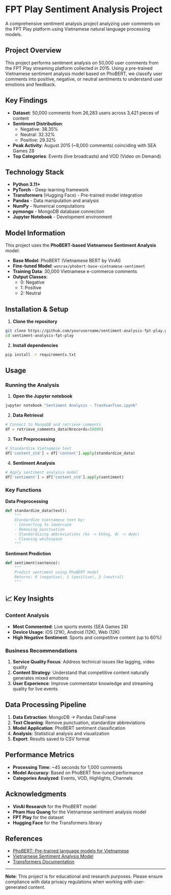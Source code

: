 # FPT Play Sentiment Analysis Project

A comprehensive sentiment analysis project analyzing user comments on the FPT Play platform using Vietnamese natural language processing models.

##  Project Overview

This project performs sentiment analysis on 50,000 user comments from the FPT Play streaming platform collected in 2015. Using a pre-trained Vietnamese sentiment analysis model based on PhoBERT, we classify user comments into positive, negative, or neutral sentiments to understand user emotions and feedback.

##  Key Findings

- **Dataset**: 50,000 comments from 26,283 users across 3,421 pieces of content
- **Sentiment Distribution**: 
  - Negative: 38.35%
  - Neutral: 32.32%
  - Positive: 29.32%
- **Peak Activity**: August 2015 (~8,000 comments) coinciding with SEA Games 28
- **Top Categories**: Events (live broadcasts) and VOD (Video on Demand)

##  Technology Stack

- **Python 3.11+**
- **PyTorch** - Deep learning framework
- **Transformers** (Hugging Face) - Pre-trained model integration
- **Pandas** - Data manipulation and analysis
- **NumPy** - Numerical computations
- **pymongo** - MongoDB database connection
- **Jupyter Notebook** - Development environment

## Model Information

This project uses the **PhoBERT-based Vietnamese Sentiment Analysis** model:
- **Base Model**: PhoBERT (Vietnamese BERT by VinAI)
- **Fine-tuned Model**: `wonrax/phobert-base-vietnamese-sentiment`
- **Training Data**: 30,000 Vietnamese e-commerce comments
- **Output Classes**: 
  - 0: Negative
  - 1: Positive  
  - 2: Neutral


## Installation & Setup

1. **Clone the repository**
```bash
git clone https://github.com/yourusername/sentiment-analysis-fpt-play.git
cd sentiment-analysis-fpt-play
```

2. **Install dependencies**
```bash
pip install -r requirements.txt
```

## Usage

### Running the Analysis

1. **Open the Jupyter notebook**
```bash
jupyter notebook "Sentiment Analysis - TranXuanTien.ipynb"
```

2. **Data Retrieval**
```python
# Connect to MongoDB and retrieve comments
df = retrieve_comments_data(Nrecords=50000)
```

3. **Text Preprocessing**
```python
# Standardize Vietnamese text
df['content_std'] = df['content'].apply(standardize_data)
```

4. **Sentiment Analysis**
```python
# Apply sentiment analysis model
df['sentiment'] = df['content_std'].apply(sentiment)
```

### Key Functions

**Data Preprocessing**
```python
def standardize_data(text):
    """
    Standardize Vietnamese text by:
    - Converting to lowercase
    - Removing punctuation
    - Standardizing abbreviations (ko -> không, đc -> được)
    - Cleaning whitespace
    """
```

**Sentiment Prediction**
```python
def sentiment(sentence):
    """
    Predict sentiment using PhoBERT model
    Returns: 0 (negative), 1 (positive), 2 (neutral)
    """
```

## 📈 Key Insights

### Content Analysis
- **Most Commented**: Live sports events (SEA Games 28)
- **Device Usage**: iOS (21K), Android (12K), Web (12K)
- **High Negative Sentiment**: Sports and competitive content (up to 60%)

### Business Recommendations

1. **Service Quality Focus**: Address technical issues like lagging, video quality
2. **Content Strategy**: Understand that competitive content naturally generates mixed emotions
3. **User Experience**: Improve commentator knowledge and streaming quality for live events

## Data Processing Pipeline

1. **Data Extraction**: MongoDB → Pandas DataFrame
2. **Text Cleaning**: Remove punctuation, standardize abbreviations
3. **Model Application**: PhoBERT sentiment classification
4. **Analysis**: Statistical analysis and visualization
5. **Export**: Results saved to CSV format

## Performance Metrics

- **Processing Time**: ~45 seconds for 1,000 comments
- **Model Accuracy**: Based on PhoBERT fine-tuned performance
- **Categories Analyzed**: Events, VOD, Highlights, Channels

## Acknowledgments

- **VinAI Research** for the PhoBERT model
- **Pham Huu Quang** for the Vietnamese sentiment analysis model
- **FPT Play** for the dataset
- **Hugging Face** for the Transformers library

## References

- [PhoBERT: Pre-trained language models for Vietnamese](https://github.com/VinAIResearch/PhoBERT)
- [Vietnamese Sentiment Analysis Model](https://huggingface.co/wonrax/phobert-base-vietnamese-sentiment)
- [Transformers Documentation](https://huggingface.co/docs/transformers/)

---

**Note**: This project is for educational and research purposes. Please ensure compliance with data privacy regulations when working with user-generated content.
